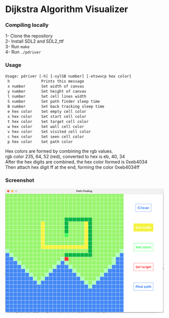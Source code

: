 # Dijkstra Algorithm Visualizer

### Compiling locally

1- Clone the repository  
2- Install SDL2 and SDL2_ttf  
3- Run ```make```  
4- Run ```./pdriver``` 

### Usage
```
Usage: pdriver [-h] [-xylSB number] [-etswvcp hex color]
 h              Prints this message
 x number       Set width of canvas
 y number       Set height of canvas
 l number       Set cell lines width
 S number       Set path finder sleep time
 B number       Set back tracking sleep time
 e hex color    Set empty cell color
 s hex color    Set start cell color
 t hex color    Set target cell color
 w hex color    Set wall cell color
 v hex color    Set visited cell color
 c hex color    Set seen cell color
 p hex color    Set path color
```  
Hex colors are formed by combining the rgb values.  
rgb color 235, 64, 52 (red), converted to hex is eb, 40, 34  
After the hex digits are combined, the hex color formed is 0xeb4034  
Then attach hex digit ff at the end, forming the color 0xeb4034ff  

### Screenshot

<img width="600" src="https://github.com/dferndz/path-finder-visualizer/blob/main/assets/screenshot.png?raw=true" />

